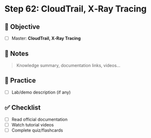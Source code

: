# Step 62: CloudTrail, X‑Ray Tracing

## 🎯 Objective
- [ ] Master: **CloudTrail, X‑Ray Tracing**

## 📘 Notes
> Knowledge summary, documentation links, videos...

## 🧪 Practice
- [ ] Lab/demo description (if any)

## ✅ Checklist
- [ ] Read official documentation
- [ ] Watch tutorial videos
- [ ] Complete quiz/flashcards
